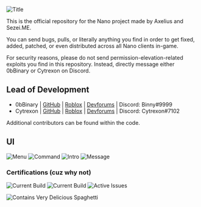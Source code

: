 ![Title](https://doy2mn9upadnk.cloudfront.net/uploads/default/original/4X/6/3/b/63b53460b386845b903025c92cfd6f69d3c3420c.png)

This is the official repository for the Nano project made by Axelius and Sezei.ME.

You can send bugs, pulls, or literally anything you find in order to get fixed, added, patched, or even distributed across all Nano clients in-game.

For security reasons, please do not send permission-elevation-related exploits you find in this repository. Instead, directly message either 0bBinary or Cytrexon on Discord.




## Lead of Development

- 0bBinary | [GitHub](https://www.github.com/Sezei) | [Roblox](https://www.roblox.com/users/253925749/profile) | [Devforums](https://devforum.roblox.com/u/0bbinary/) | Discord: Binny#9999
- Cytrexon | [GitHub](https://github.com/Cytrexon) | [Roblox](https://www.roblox.com/users/1892103295/profile) | [Devforums](https://devforum.roblox.com/u/cytronix/) | Discord: Cytrexon#7102

Additional contributors can be found within the code.

## UI

![Menu](https://doy2mn9upadnk.cloudfront.net/uploads/default/original/4X/9/1/d/91d7a608b2889fcd89685cefd009ce8af40d3e46.png)
![Command](https://doy2mn9upadnk.cloudfront.net/uploads/default/original/4X/f/7/e/f7e64a5fc5a0dd54540ca400a2cc37f18b91073d.png)
![Intro](https://doy2mn9upadnk.cloudfront.net/uploads/default/original/4X/0/7/a/07a2d9c8c244a93634836abebe8abb739fa388a0.gif)
![Message](https://doy2mn9upadnk.cloudfront.net/uploads/default/original/4X/f/d/9/fd9a324ac57f70ea6ae12d165dd3191322b27033.png)
### Certifications (cuz why not)
![Current Build](https://img.shields.io/badge/latest%20build-57-ff7700?style=for-the-badge)
![Current Build](https://img.shields.io/badge/latest%20version-BETA%20PRE3C5-ff7700?style=for-the-badge)
![Active Issues](https://img.shields.io/github/issues-raw/Sezei-ME/Nano?style=for-the-badge)

![Contains Very Delicious Spaghetti](https://img.shields.io/badge/Contains-Delicious_Spaghetti_and_Meatballs-blue?style=for-the-badge)

